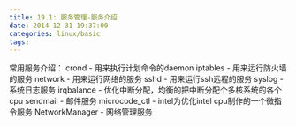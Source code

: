 ```yaml
---
title: 19.1: 服务管理-服务介绍
date: 2014-12-31 19:37:00
categories: linux/basic
tags:
---
```

 
常用服务介绍：
crond - 用来执行计划命令的daemon
iptables - 用来运行防火墙的服务
network - 用来运行网络的服务
sshd - 用来运行ssh远程的服务
syslog - 系统日志服务
irqbalance - 优化中断分配，均衡的把中断分配个多核系统的各个cpu
sendmail - 邮件服务
microcode_ctl - intel为优化intel cpu制作的一个微指令服务
NetworkManager - 网络管理服务
